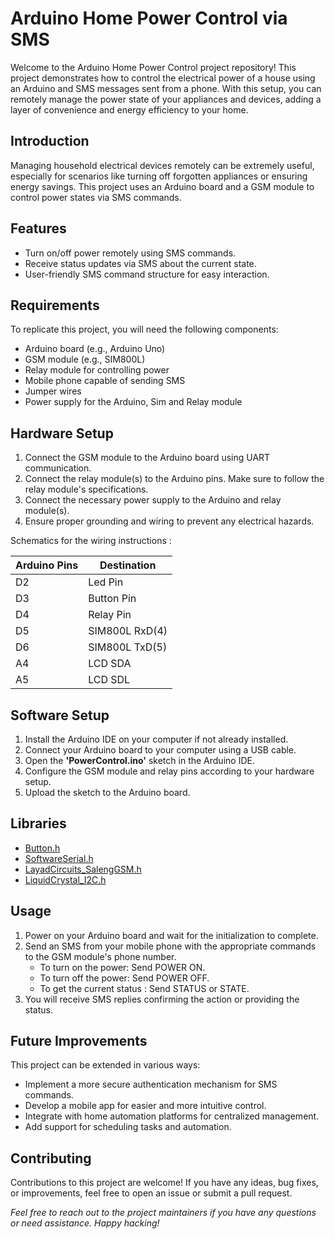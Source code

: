 # Arduino Home Power Control via SMS

Welcome to the Arduino Home Power Control project repository! This project demonstrates how to control the electrical power of a house using an Arduino and SMS messages sent from a phone. With this setup, you can remotely manage the power state of your appliances and devices, adding a layer of convenience and energy efficiency to your home.

## Introduction

Managing household electrical devices remotely can be extremely useful, especially for scenarios like turning off forgotten appliances or ensuring energy savings. This project uses an Arduino board and a GSM module to control power states via SMS commands.

## Features

- Turn on/off power remotely using SMS commands.
- Receive status updates via SMS about the current state.
- User-friendly SMS command structure for easy interaction.

## Requirements

To replicate this project, you will need the following components:

- Arduino board (e.g., Arduino Uno)
- GSM module (e.g., SIM800L)
- Relay module for controlling power
- Mobile phone capable of sending SMS
- Jumper wires
- Power supply for the Arduino, Sim and Relay module

## Hardware Setup

1. Connect the GSM module to the Arduino board using UART communication.
2. Connect the relay module(s) to the Arduino pins. Make sure to follow the relay module's specifications.
3. Connect the necessary power supply to the Arduino and relay module(s).
4. Ensure proper grounding and wiring to prevent any electrical hazards.

Schematics for the wiring instructions : 

| Arduino Pins | Destination |
| ------ | ------ |
| D2 | Led Pin |
| D3 | Button Pin |
| D4 | Relay Pin |
| D5 | SIM800L RxD(4) |
| D6 | SIM800L TxD(5) |
| A4 | LCD SDA |
| A5 | LCD SDL |

## Software Setup

1. Install the Arduino IDE on your computer if not already installed.
2. Connect your Arduino board to your computer using a USB cable.
3. Open the **'PowerControl.ino'** sketch in the Arduino IDE.
4. Configure the GSM module and relay pins according to your hardware setup.
5. Upload the sketch to the Arduino board.

## Libraries

- [Button.h](https://github.com/carlynorama/Arduino-Library-Button)
- [SoftwareSerial.h](https://docs.arduino.cc/learn/built-in-libraries/software-serial)
- [LayadCircuits_SalengGSM.h](https://github.com/layadcircuits/Saleng-GSM)
- [LiquidCrystal_I2C.h](https://www.arduino.cc/reference/en/libraries/liquidcrystal-i2c/)

## Usage

1. Power on your Arduino board and wait for the initialization to complete.
2. Send an SMS from your mobile phone with the appropriate commands to the GSM module's phone number.
    * To turn on the power: Send POWER ON.
    * To turn off the power: Send POWER OFF.
    * To get the current status : Send STATUS or STATE.
3. You will receive SMS replies confirming the action or providing the status.

## Future Improvements

This project can be extended in various ways:

- Implement a more secure authentication mechanism for SMS commands.
- Develop a mobile app for easier and more intuitive control.
- Integrate with home automation platforms for centralized management.
- Add support for scheduling tasks and automation.

## Contributing
Contributions to this project are welcome! If you have any ideas, bug fixes, or improvements, feel free to open an issue or submit a pull request.

*Feel free to reach out to the project maintainers if you have any questions or need assistance. Happy hacking!*




